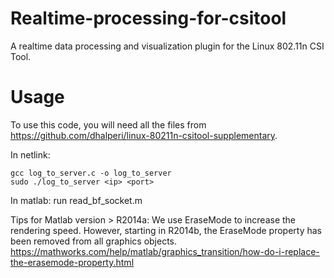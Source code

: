 # Realtime-processing-for-csitool
A realtime data processing and visualization plugin for the Linux 802.11n CSI Tool.

# Usage
To use this code, you will need all the files from https://github.com/dhalperi/linux-80211n-csitool-supplementary.

In netlink:
~~~
gcc log_to_server.c -o log_to_server
sudo ./log_to_server <ip> <port>
~~~

In matlab:
run read_bf_socket.m

Tips for Matlab version > R2014a: 
We use EraseMode to increase the rendering speed. However, starting in R2014b, the EraseMode property has been removed from all graphics objects. https://mathworks.com/help/matlab/graphics_transition/how-do-i-replace-the-erasemode-property.html
